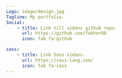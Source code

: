 ```yaml
---
Logo: image/design.jpg
Tagline: My portfolio.
Social:
    - title: Link till sidans github repo.
      url: https://github.com/fakher88
      icon: fab fa-github

sass:
    - title: Link Sass sidans.
      url: https://sass-lang.com/
      icon: fab fa-sass
---
```

